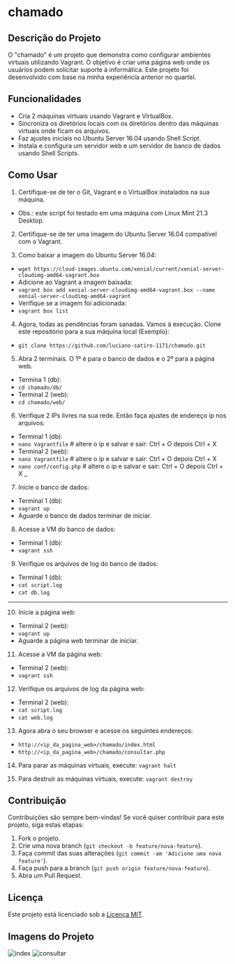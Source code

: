 # chamado

## Descrição do Projeto
O "chamado" é um projeto que demonstra como configurar ambientes virtuais utilizando Vagrant.
O objetivo é criar uma página web onde os usuários podem solicitar suporte à informática.
Este projeto foi desenvolvido com base na minha experiência anterior no quartel.

## Funcionalidades
- Cria 2 máquinas virtuais usando Vagrant e VirtualBox.
- Sincroniza os diretórios locais com os diretórios dentro das máquinas virtuais onde ficam os arquivos.
- Faz ajustes iniciais no Ubuntu Server 16.04 usando Shell Script.
- Instala e configura um servidor web e um servidor de banco de dados usando Shell Scripts.

## Como Usar
1. Certifique-se de ter o Git, Vagrant e o VirtualBox instalados na sua máquina.
- Obs.: este script foi testado em uma máquina com Linux Mint 21.3 Desktop.

2. Certifique-se de ter uma imagem do Ubuntu Server 16.04 compatível com o Vagrant.

3. Como baixar a imagem do Ubuntu Server 16.04:
- `wget https://cloud-images.ubuntu.com/xenial/current/xenial-server-cloudimg-amd64-vagrant.box`
- Adicione ao Vagrant a imagem baixada:
- `vagrant box add xenial-server-cloudimg-amd64-vagrant.box --name xenial-server-cloudimg-amd64-vagrant`
- Verifique se a imagem foi adicionada:
- `vagrant box list`

4. Agora, todas as pendências foram sanadas. Vamos à execução. Clone este repositório para a sua máquina local (Exemplo):
- `git clone https://github.com/luciano-satiro-1171/chamado.git`

5. Abra 2 terminais. O 1º é para o banco de dados e o 2º para a página web.
- Termina 1 (db):
- `cd chamado/db/`
- Terminal 2 (web):
- `cd chamado/web/`

6. Verifique 2 IPs livres na sua rede. Então faça ajustes de endereço ip nos arquivos:
- Terminal 1 (db):
- `nano Vagrantfile` # altere o ip e salvar e sair: Ctrl + O depois Ctrl + X
- Terminal 2 (web):
- `nano Vagrantfile` # altere o ip e salvar e sair: Ctrl + O depois Ctrl + X
- `nano conf/config.php` # altere o ip e salvar e sair: Ctrl + O depois Ctrl + X
_
7. Inicie o banco de dados:
- Terminal 1 (db):
- `vagrant up`
- Aguarde o banco de dados terminar de iniciar.

8. Acesse a VM do banco de dados:
- Terminal 1 (db):
- `vagrant ssh`

9. Verifique os arquivos de log do banco de dados:
- Terminal 1 (db):
- `cat script.log`
- `cat db.log`
_____________________________________________________________________________________________________________________________
10. Inicie a página web:
- Terminal 2 (web):
- `vagrant up`
- Aguarde a página web terminar de iniciar.

11. Acesse a VM da página web:
- Terminal 2 (web):
- `vagrant ssh`

12. Verifique os arquivos de log da página web:
- Terminal 2 (web):
- `cat script.log`
- `cat web.log`

13. Agora abra o seu browser e acesse os seguintes endereços:
- `http://<ip_da_pagina_web>/chamado/index.html`
- `http://<ip_da_pagina_web>/chamado/consultar.php`

14. Para parar as máquinas virtuais, execute: `vagrant halt`

15. Para destruir as máquinas virtuais, execute: `vagrant destroy`

## Contribuição
Contribuições são sempre bem-vindas! Se você quiser contribuir para este projeto, siga estas etapas:
1. Fork o projeto.
2. Crie uma nova branch (`git checkout -b feature/nova-feature`).
3. Faça commit das suas alterações (`git commit -am 'Adicione uma nova feature'`).
4. Faça push para a branch (`git push origin feature/nova-feature`).
5. Abra um Pull Request.

## Licença
Este projeto está licenciado sob a [Licença MIT](https://opensource.org/licenses/MIT).

## Imagens do Projeto
![index](https://github.com/user-attachments/assets/4e496b51-e6b8-4bf8-8619-fdbcbbed2e86)
![consultar](https://github.com/user-attachments/assets/ccb5b59b-3c4f-49d6-92e1-ef2111aa4b01)
